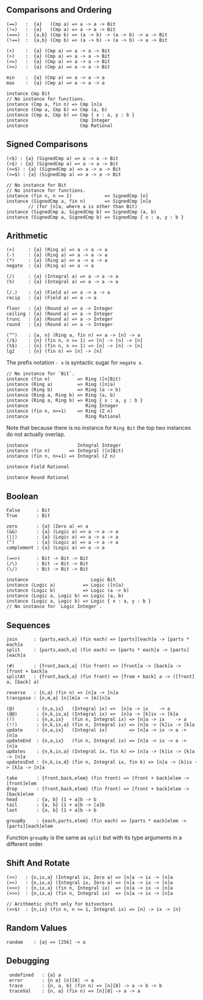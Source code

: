 Comparisons and Ordering
------------------------

    (==)   :  {a}   (Cmp a) => a -> a -> Bit
    (!=)   :  {a}   (Cmp a) => a -> a -> Bit
    (===)  :  {a,b} (Cmp b) => (a -> b) -> (a -> b) -> a -> Bit
    (!==)  :  {a,b} (Cmp b) => (a -> b) -> (a -> b) -> a -> Bit

    (<)    :  {a} (Cmp a) => a -> a -> Bit
    (>)    :  {a} (Cmp a) => a -> a -> Bit
    (<=)   :  {a} (Cmp a) => a -> a -> Bit
    (>=)   :  {a} (Cmp a) => a -> a -> Bit

    min    :  {a} (Cmp a) => a -> a -> a
    max    :  {a} (Cmp a) => a -> a -> a

    instance Cmp Bit
    // No instance for functions.
    instance (Cmp a, fin n) => Cmp [n]a
    instance (Cmp a, Cmp b) => Cmp (a, b)
    instance (Cmp a, Cmp b) => Cmp { x : a, y : b }
    instance                   Cmp Integer
    instance                   Cmp Rational

Signed Comparisons
---------------------

    (<$) : {a} (SignedCmp a) => a -> a -> Bit
    (>$) : {a} (SignedCmp a) => a -> a -> Bit
    (<=$) : {a} (SignedCmp a) => a -> a -> Bit
    (>=$) : {a} (SignedCmp a) => a -> a -> Bit

    // No instance for Bit
    // No instance for functions.
    instance (fin n, n >= 1)            => SignedCmp [n]
    instance (SignedCmp a, fin n)       => SignedCmp [n]a
            // (for [n]a, where a is other than Bit)
    instance (SignedCmp a, SignedCmp b) => SignedCmp (a, b)
    instance (SignedCmp a, SignedCmp b) => SignedCmp { x : a, y : b }


Arithmetic
----------

    (+)     : {a} (Ring a) => a -> a -> a
    (-)     : {a} (Ring a) => a -> a -> a
    (*)     : {a} (Ring a) => a -> a -> a
    negate  : {a} (Ring a) => a -> a

    (/)     : {a} (Integral a) => a -> a -> a
    (%)     : {a} (Integral a) => a -> a -> a

    (/.)    : {a} (Field a) => a -> a -> a
    recip   : {a} (Field a) => a -> a

    floor   : {a} (Round a) => a -> Integer
    ceiling : {a} (Round a) => a -> Integer
    trunc   : {a} (Round a) => a -> Integer
    round   : {a} (Round a) => a -> Integer

    (^^)    : {a, n} (Ring a, fin n) => a -> [n] -> a
    (/$)    : {n} (fin n, n >= 1) => [n] -> [n] -> [n]
    (%$)    : {n} (fin n, n >= 1) => [n] -> [n] -> [n]
    lg2     : {n} (fin n) => [n] -> [n]

The prefix notation `- x` is syntactic sugar for `negate x`.

    // No instance for `Bit`.
    instance (fin n)          => Ring ([n]Bit)
    instance (Ring a)         => Ring ([n]a)
    instance (Ring b)         => Ring (a -> b)
    instance (Ring a, Ring b) => Ring (a, b)
    instance (Ring a, Ring b) => Ring { x : a, y : b }
    instance                     Ring Integer
    instance (fin n, n>=1)    => Ring (Z n)
    instance                     Ring Rational

Note that because there is no instance for `Ring Bit`
the top two instances do not actually overlap.

    instance                  Integral Integer 
    instance (fin n)       => Integral ([n]Bit)
    instance (fin n, n>=1) => Integral (Z n)

    instance Field Rational

    instance Round Rational

Boolean
-------

    False      : Bit
    True       : Bit

    zero       : {a} (Zero a) => a
    (&&)       : {a} (Logic a) => a -> a -> a
    (||)       : {a} (Logic a) => a -> a -> a
    (^)        : {a} (Logic a) => a -> a -> a
    complement : {a} (Logic a) => a -> a

    (==>)      : Bit -> Bit -> Bit
    (/\)       : Bit -> Bit -> Bit
    (\/)       : Bit -> Bit -> Bit

    instance                       Logic Bit
    instance (Logic a)          => Logic ([n]a)
    instance (Logic b)          => Logic (a -> b)
    instance (Logic a, Logic b) => Logic (a, b)
    instance (Logic a, Logic b) => Logic { x : a, y : b }
    // No instance for `Logic Integer`.

Sequences
---------

    join      : {parts,each,a} (fin each) => [parts][each]a -> [parts * each]a
    split     : {parts,each,a} (fin each) => [parts * each]a -> [parts][each]a

    (#)       : {front,back,a} (fin front) => [front]a -> [back]a -> [front + back]a
    splitAt   : {front,back,a} (fin front) => [from + back] a -> ([front] a, [back] a)

    reverse   : {n,a} (fin n) => [n]a -> [n]a
    transpose : {n,m,a} [n][m]a -> [m][n]a

    (@)        : {n,a,ix}   (Integral ix) =>  [n]a -> ix    -> a
    (@@)       : {n,k,ix,a} (Integral ix) =>  [n]a -> [k]ix -> [k]a
    (!)        : {n,a,ix}   (fin n, Integral ix) => [n]a -> ix    -> a
    (!!)       : {n,k,ix,a} (fin n, Integral ix) => [n]a -> [k]ix -> [k]a
    update     : {n,a,ix}   (Integral ix)        => [n]a -> ix -> a -> [n]a
    updateEnd  : {n,a,ix}   (fin n, Integral ix) => [n]a -> ix -> a -> [n]a
    updates    : {n,k,ix,a} (Integral ix, fin k) => [n]a -> [k]ix -> [k]a -> [n]a
    updatesEnd : {n,k,ix,d} (fin n, Integral ix, fin k) => [n]a -> [k]ix -> [k]a -> [n]a

    take       : {front,back,elem} (fin front) => [front + back]elem -> [front]elem
    drop       : {front,back,elem} (fin front) => [front + back]elem -> [back]elem
    head       : {a, b} [1 + a]b -> b
    tail       : {a, b} [1 + a]b -> [a]b
    last       : {a, b} [1 + a]b -> b

    groupBy    : {each,parts,elem} (fin each) => [parts * each]elem -> [parts][each]elem

Function `groupBy` is the same as `split` but with its type arguments
in a different order.

Shift And Rotate
----------------

    (<<)   : {n,ix,a} (Integral ix, Zero a) => [n]a -> ix -> [n]a
    (>>)   : {n,ix,a} (Integral ix, Zero a) => [n]a -> ix -> [n]a
    (<<<)  : {n,ix,a} (fin n, Integral ix)  => [n]a -> ix -> [n]a
    (>>>)  : {n,ix,a} (fin n, Integral ix)  => [n]a -> ix -> [n]a

    // Arithmetic shift only for bitvectors
    (>>$)  : {n,ix} (fin n, n >= 1, Integral ix) => [n] -> ix -> [n]

Random Values
-------------

    random    : {a} => [256] -> a

Debugging
---------

     undefined   : {a} a
     error       : {n a} [n][8] -> a
     trace       : {n, a, b} (fin n) => [n][8] -> a -> b -> b
     traceVal    : {n, a} (fin n) => [n][8] -> a -> a
